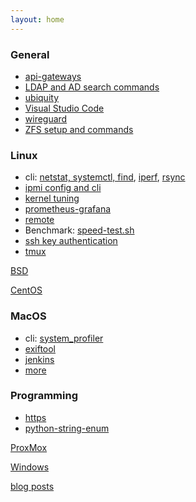 ```yaml
---
layout: home
---
```

### General

* [api-gateways](api-gateways.html)
* [LDAP and AD search commands](ldap.html)
* [ubiquity](ldap.html)
* [Visual Studio Code](dot.vscode.html)
* [wireguard](wireguard.html)
* [ZFS setup and commands](zfs.html)

### Linux

* cli: [netstat, systemctl, find](cli.html), [iperf](iperf.html),
[rsync](rsync.html)
* [ipmi config and cli](ipmi.html)
* [kernel tuning](kernel-tuning.html)
* [prometheus-grafana](prometheus-grafana.html)
* [remote](remote.html)
* Benchmark: [speed-test.sh](speed-test.sh)
* [ssh key authentication](ssh.html)
* [tmux](tmux.html)

[BSD](bsd/)

[CentOS](centos/)

### MacOS

* cli: [system_profiler](macos/cli.html)
* [exiftool](macos/exiftool.html)
* [jenkins](macos/jenkins.html)
* [more](macos/)

### Programming

* [https](programming/https.html)
* [python-string-enum](programming/python-string-enum.html)

[ProxMox](proxmox/)

[Windows](windows/)


[blog posts](posts.html)
